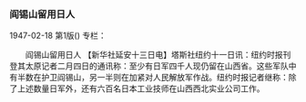 ### 阎锡山留用日人

1947-02-18
第1版()
专栏：

　　阎锡山留用日人
    【新华社延安十三日电】塔斯社纽约十一日讯：纽约时报刊登其太原记者二月四日的通讯称：至少有日军四千人现仍留在山西省。这些军队中有半数在护卫阎锡山，另一半则在加紧对人民解放军作战。纽约时报记者继称：除了上述数量日军外，还有六百名日本工业技师在山西西北实业公司工作。
